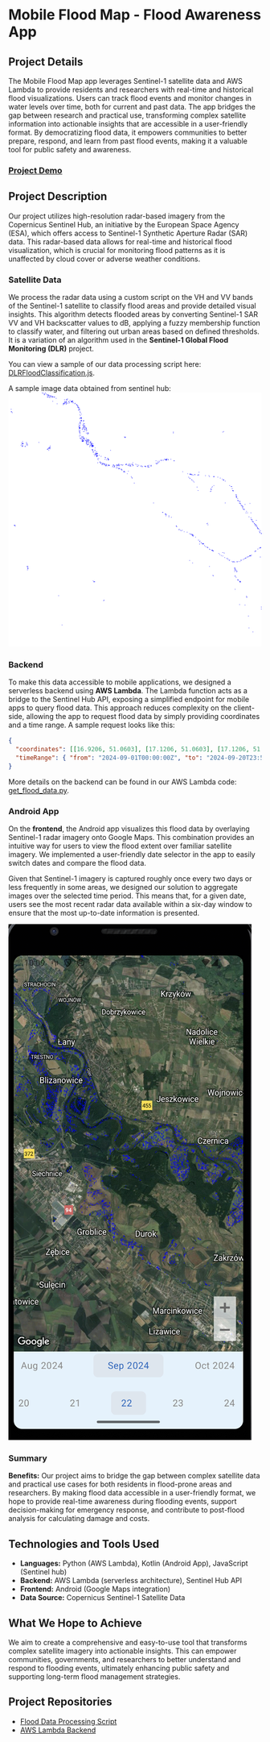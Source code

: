 # Mobile Flood Map - Flood Awareness App

## Project Details

The Mobile Flood Map app leverages Sentinel-1 satellite data and AWS Lambda to provide residents and researchers with real-time and historical flood visualizations. Users can track flood events and monitor changes in water levels over time, both for current and past data. The app bridges the gap between research and practical use, transforming complex satellite information into actionable insights that are accessible in a user-friendly format. By democratizing flood data, it empowers communities to better prepare, respond, and learn from past flood events, making it a valuable tool for public safety and awareness.

### [Project Demo](https://drive.google.com/file/d/1-IPN2dLryKeriIabeUwu8q4aXdbZrLT7/view?usp=drive_link)

## Project Description

Our project utilizes high-resolution radar-based imagery from the Copernicus Sentinel Hub, an initiative by the European Space Agency (ESA), which offers access to Sentinel-1 Synthetic Aperture Radar (SAR) data. This radar-based data allows for real-time and historical flood visualization, which is crucial for monitoring flood patterns as it is unaffected by cloud cover or adverse weather conditions.

### Satellite Data

We process the radar data using a custom script on the VH and VV bands of the Sentinel-1 satellite to classify flood areas and provide detailed visual insights. This algorithm detects flooded areas by converting Sentinel-1 SAR VV and VH backscatter values to dB, applying a fuzzy membership function to classify water, and filtering out urban areas based on defined thresholds. It is a variation of an algorithm used in the **Sentinel-1 Global Flood Monitoring (DLR)** project.

You can view a sample of our data processing script here: [DLRFloodClassification.js](https://github.com/labwhisper/FloodViewAPI/blob/main/DLRFloodClassification.js).

A sample image data obtained from sentinel hub:
![Flood Map Sample](Sentinel-1_flood.png)


### Backend

To make this data accessible to mobile applications, we designed a serverless backend using **AWS Lambda**. The Lambda function acts as a bridge to the Sentinel Hub API, exposing a simplified endpoint for mobile apps to query flood data. This approach reduces complexity on the client-side, allowing the app to request flood data by simply providing coordinates and a time range. A sample request looks like this:

```json
{
  "coordinates": [[16.9206, 51.0603], [17.1206, 51.0603], [17.1206, 51.1603], [16.9206, 51.1603], [16.9206, 51.0603]],
  "timeRange": { "from": "2024-09-01T00:00:00Z", "to": "2024-09-20T23:59:59Z" }
}
```

More details on the backend can be found in our AWS Lambda code: [get_flood_data.py](https://github.com/labwhisper/FloodViewAPI/blob/main/get_flood_data.py).

### Android App

On the **frontend**, the Android app visualizes this flood data by overlaying Sentinel-1 radar imagery onto Google Maps. This combination provides an intuitive way for users to view the flood extent over familiar satellite imagery. We implemented a user-friendly date selector in the app to easily switch dates and compare the flood data.

Given that Sentinel-1 imagery is captured roughly once every two days or less frequently in some areas, we designed our solution to aggregate images over the selected time period. This means that, for a given date, users see the most recent radar data available within a six-day window to ensure that the most up-to-date information is presented.

![The App](AppScreenshot.png)

### Summary

**Benefits:** Our project aims to bridge the gap between complex satellite data and practical use cases for both residents in flood-prone areas and researchers. By making flood data accessible in a user-friendly format, we hope to provide real-time awareness during flooding events, support decision-making for emergency response, and contribute to post-flood analysis for calculating damage and costs.

## Technologies and Tools Used

- **Languages:** Python (AWS Lambda), Kotlin (Android App), JavaScript (Sentinel hub)
- **Backend:** AWS Lambda (serverless architecture), Sentinel Hub API
- **Frontend:** Android (Google Maps integration)
- **Data Source:** Copernicus Sentinel-1 Satellite Data

## What We Hope to Achieve

We aim to create a comprehensive and easy-to-use tool that transforms complex satellite imagery into actionable insights. This can empower communities, governments, and researchers to better understand and respond to flooding events, ultimately enhancing public safety and supporting long-term flood management strategies.

## Project Repositories

- [Flood Data Processing Script](https://github.com/labwhisper/FloodViewAPI/blob/main/DLRFloodClassification.js)
- [AWS Lambda Backend](https://github.com/labwhisper/FloodViewAPI/blob/main/get_flood_data.py)
